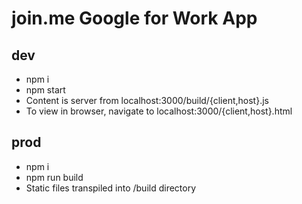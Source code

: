 # join.me Google for Work App

## dev
* npm i
* npm start
* Content is server from localhost:3000/build/{client,host}.js
* To view in browser, navigate to localhost:3000/{client,host}.html

## prod
* npm i
* npm run build
* Static files transpiled into /build directory